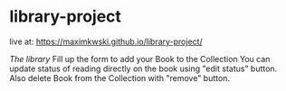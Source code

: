 # library-project
live at: https://maximkwski.github.io/library-project/

*The library*
Fill up the form to add your Book to the Collection
You can update status of reading directly on the book using "edit status" button.
Also delete Book from the Collection with "remove" button.
